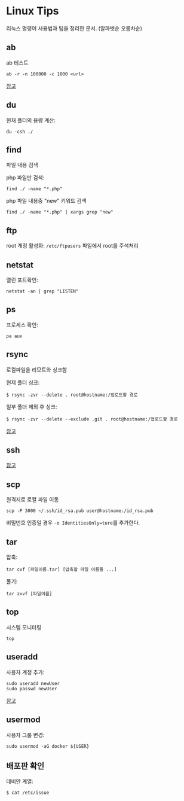 Linux Tips
==========
리눅스 명령어 사용법과 팁을 정리한 문서. (알파벳순 오름차순)

## ab
ab 테스트

```
ab -r -n 100000 -c 1000 <url>
```

[참고](http://zgadzaj.com/benchmarking-nodejs-basic-performance-tests-against-apache-php)


## du
현재 폴더의 용량 계산:

```
du -csh ./
```


## find
파일 내용 검색

php 파일만 검색:

```
find ./ -name "*.php"
```

php 파일 내용중 "new" 키워드 검색

```
find ./ -name "*.php" | xargs grep "new"
```

## ftp
root 계정 활성화: `/etc/ftpusers` 파일에서 root를 주석처리

## netstat
열린 포트확인:

```
netstat -an | grep "LISTEN"
```

## ps

프로세스 확인:

```
pa aux
```

## rsync
로컬파일을 리모트와 싱크함

현제 폴더 싱크:

```
$ rsync -zvr --delete . root@hostname:/업로드할 경로
```

일부 폴더 제외 후 싱크:

```
$ rsync -zvr --delete --exclude .git . root@hostname:/업로드할 경로
```

[참고](http://www.joinc.co.kr/modules/moniwiki/wiki.php/Site/Tip/Rsync)


## ssh
[참고](https://github.com/jeonghwan-kim/ssh-settings)


## scp
원격지로 로컬 파일 이동

```
scp -P 3000 ~/.ssh/id_rsa.pub user@hostname:/id_rsa.pub
```

비밀번호 인증일 경우 `-o IdentitiesOnly=ture`를 추가한다.

## tar
압축:

```
tar cvf [파일이름.tar] [압축할 파일 이름들 ...]
```

풀기:

```
tar zxvf [파일이름]
```

## top
시스템 모니터링

```
top
```

## useradd
사용자 계정 추가:

```
sudo useradd newUser
sudo passwd newUser
```

[참고](http://www.cyberciti.biz/faq/ubuntu-add-user-to-group/)


## usermod
사용자 그룹 변경:

```
sudo usermod -aG docker ${USER}
```

## 배포판 확인
데비안 계열:

```
$ cat /etc/issue
```
